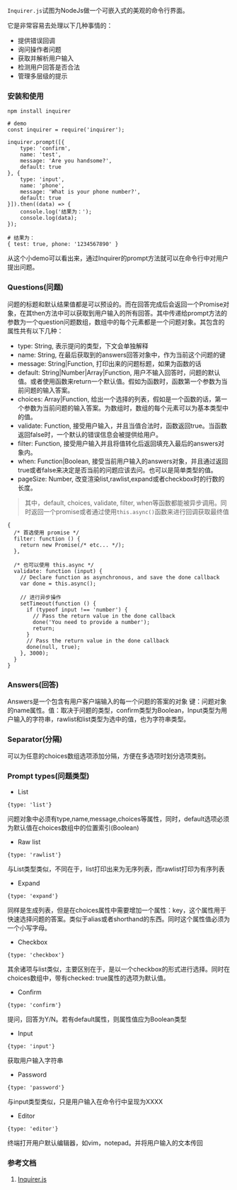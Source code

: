 `Inquirer.js`试图为NodeJs做一个可嵌入式的美观的命令行界面。

它是非常容易去处理以下几种事情的：

* 提供错误回调
* 询问操作者问题
* 获取并解析用户输入
* 检测用户回答是否合法
* 管理多层级的提示

### 安装和使用
```
npm install inquirer
```
```
# demo
const inquirer = require('inquirer');

inquirer.prompt([{
    type: 'confirm',
    name: 'test',
    message: 'Are you handsome?',
    default: true
}, {
    type: 'input',
    name: 'phone',
    message: 'What is your phone number?',
    default: true
}]).then((data) => {
    console.log('结果为：');
    console.log(data);
});
```
```
# 结果为：
{ test: true, phone: '1234567890' }
```
从这个小demo可以看出来，通过Inquirer的prompt方法就可以在命令行中对用户提出问题。

### Questions(问题)
问题的标题和默认结果值都是可以预设的。而在回答完成后会返回一个Promise对象，在其then方法中可以获取到用户输入的所有回答。其中传递给prompt方法的参数为一个question问题数组，数组中的每个元素都是一个问题对象。其包含的属性共有以下几种：

* type: String, 表示提问的类型，下文会单独解释
* name: String, 在最后获取到的answers回答对象中，作为当前这个问题的键
* message: String|Function, 打印出来的问题标题，如果为函数的话
* default: String|Number|Array|Function, 用户不输入回答时，问题的默认值。或者使用函数来return一个默认值。假如为函数时，函数第一个参数为当前问题的输入答案。
* choices: Array|Function, 给出一个选择的列表，假如是一个函数的话，第一个参数为当前问题的输入答案。为数组时，数组的每个元素可以为基本类型中的值。
* validate: Function, 接受用户输入，并且当值合法时，函数返回true。当函数返回false时，一个默认的错误信息会被提供给用户。
* filter: Function, 接受用户输入并且将值转化后返回填充入最后的answers对象内。
* when: Function|Boolean, 接受当前用户输入的answers对象，并且通过返回true或者false来决定是否当前的问题应该去问。也可以是简单类型的值。
* pageSize: Number, 改变渲染list,rawlist,expand或者checkbox时的行数的长度。

>其中，default, choices, validate, filter, when等函数都能被异步调用。同时返回一个promise或者通过使用`this.async()`函数来进行回调获取最终值

```
{
  /* 首选使用 promise */
  filter: function () {
    return new Promise(/* etc... */);
  },
 
  /* 也可以使用 this.async */
  validate: function (input) {
    // Declare function as asynchronous, and save the done callback 
    var done = this.async();
 
    // 进行异步操作
    setTimeout(function () {
      if (typeof input !== 'number') {
        // Pass the return value in the done callback 
        done('You need to provide a number');
        return;
      }
      // Pass the return value in the done callback 
      done(null, true);
    }, 3000);
  }
}
```
### Answers(回答)
Answers是一个包含有用户客户端输入的每一个问题的答案的对象
键：问题对象的name属性。值：取决于问题的类型，confirm类型为Boolean，Input类型为用户输入的字符串，rawlist和list类型为选中的值，也为字符串类型。

### Separator(分隔)
可以为任意的choices数组选项添加分隔，方便在多选项时划分选项类别。
### Prompt types(问题类型)
* List  

```
{type: 'list'}
```
问题对象中必须有type,name,message,choices等属性，同时，default选项必须为默认值在choices数组中的位置索引(Boolean)

* Raw list

```
{type: 'rawlist'}
```
与List类型类似，不同在于，list打印出来为无序列表，而rawlist打印为有序列表

* Expand

```
{type: 'expand'}
```
同样是生成列表，但是在choices属性中需要增加一个属性：key，这个属性用于快速选择问题的答案。类似于alias或者shorthand的东西。同时这个属性值必须为一个小写字母。

* Checkbox

```
{type: 'checkbox'}
```
其余诸项与list类似，主要区别在于，是以一个checkbox的形式进行选择。同时在choices数组中，带有checked: true属性的选项为默认值。

* Confirm

```
{type: 'confirm'}
```
提问，回答为Y/N。若有default属性，则属性值应为Boolean类型

* Input

```
{type: 'input'}
```
获取用户输入字符串

* Password

```
{type: 'password'}
```
与input类型类似，只是用户输入在命令行中呈现为XXXX

* Editor

```
{type: 'editor'}
```
终端打开用户默认编辑器，如vim，notepad。并将用户输入的文本传回

### 参考文档
1. [Inquirer.js](https://github.com/sboudrias/Inquirer.js)

